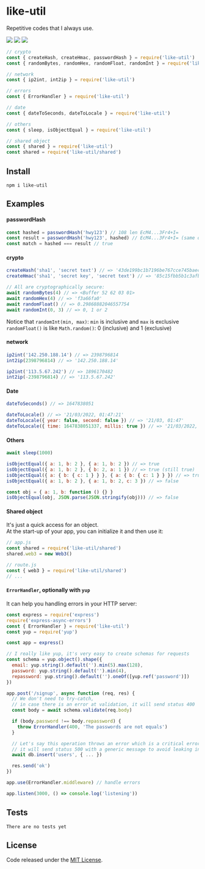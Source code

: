 # like-util

Repetitive codes that I always use.

![](https://img.shields.io/npm/v/like-util.svg) ![](https://img.shields.io/npm/dt/like-util.svg) ![](https://img.shields.io/github/license/LuKks/like-util.svg)

```javascript
// crypto
const { createHash, createHmac, passwordHash } = require('like-util')
const { randomBytes, randomHex, randomFloat, randomInt } = require('like-util')

// network
const { ip2int, int2ip } = require('like-util')

// errors
const { ErrorHandler } = require('like-util')

// date
const { dateToSeconds, dateToLocale } = require('like-util')

// others
const { sleep, isObjectEqual } = require('like-util')

// shared object
const { shared } = require('like-util')
const shared = require('like-util/shared')
```

## Install
```
npm i like-util
```

## Examples
#### passwordHash
```javascript
const hashed = passwordHash('hwy123') // 108 len EcM4...3Fr4+I=
const result = passwordHash('hwy123', hashed) // EcM4...3Fr4+I= (same output)
const match = hashed === result // true
```

#### crypto
```javascript
createHash('sha1', 'secret text') // => '43de199bc1b7196be767cce745baece4dc95fbf2'
createHmac('sha1', 'secret key', 'secret text') // => '85c15fbb5b1c3afbd645f99977a260c4984086f8'

// All are cryptographically secure:
await randomBytes(4) // => <Buffer 52 62 03 01>
await randomHex(4) // => 'f3a66fa0'
await randomFloat() // => 0.29868882046557754
await randomInt(0, 3) // => 0, 1 or 2
```

Notice that `randomInt(min, max)`: `min` is inclusive and `max` is exclusive
`randomFloat()` is like `Math.random()`: 0 (inclusive) and 1 (exclusive)

#### network
```javascript
ip2int('142.250.188.14') // => 2398796814
int2ip(2398796814) // => '142.250.188.14'

ip2int('113.5.67.242') // => 1896170482
int2ip(-2398796814) // => '113.5.67.242'
```

#### Date
```javascript
dateToSeconds() // => 1647838051

dateToLocale() // => '21/03/2022, 01:47:21'
dateToLocale({ year: false, second: false }) // => '21/03, 01:47'
dateToLocale({ time: 1647838051337, millis: true }) // => '21/03/2022, 01:47:31.337'
```

#### Others
```javascript
await sleep(1000)

isObjectEqual({ a: 1, b: 2 }, { a: 1, b: 2 }) // => true
isObjectEqual({ a: 1, b: 2 }, { b: 2, a: 1 }) // => true (still true)
isObjectEqual({ a: { b: { c: 1 } } }, { a: { b: { c: 1 } } }) // => true
isObjectEqual({ a: 1, b: 2 }, { a: 1, b: 2, c: 3 }) // => false

const obj = { a: 1, b: function () {} }
isObjectEqual(obj, JSON.parse(JSON.stringify(obj))) // => false
```

#### Shared object
It's just a quick access for an object.\
At the start-up of your app, you can initialize it and then use it:
```javascript
// app.js
const shared = require('like-util/shared')
shared.web3 = new Web3()

// route.js
const { web3 } = require('like-util/shared')
// ...
```

#### `ErrorHandler`, optionally with `yup`
It can help you handling errors in your HTTP server:
```javascript
const express = require('express')
require('express-async-errors')
const { ErrorHandler } = require('like-util')
const yup = require('yup')

const app = express()

// I really like yup, it's very easy to create schemas for requests
const schema = yup.object().shape({
  email: yup.string().default('').min(5).max(128),
  password: yup.string().default('').min(4),
  repassword: yup.string().default('').oneOf([yup.ref('password')])
})

app.post('/signup', async function (req, res) {
  // We don't need to try-catch,
  // in case there is an error at validation, it will send status 400
  const body = await schema.validate(req.body)

  if (body.password !== body.repassword) {
    throw ErrorHandler(400, 'The passwords are not equals')
  }

  // Let's say this operation throws an error which is a critical error,
  // it will send status 500 with a generic message to avoid leaking internal errors
  await db.insert('users', { ... })

  res.send('ok')
})

app.use(ErrorHandler.middleware) // handle errors

app.listen(3000, () => console.log('listening'))
```

## Tests
```
There are no tests yet
```

## License
Code released under the [MIT License](https://github.com/LuKks/like-util/blob/master/LICENSE).
